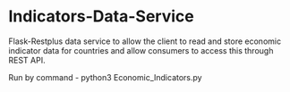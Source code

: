# Indicators-Data-Service
Flask-Restplus data service to allow the client to read and store economic indicator data for countries and allow consumers to access this through REST API.

Run by command - python3 Economic_Indicators.py

